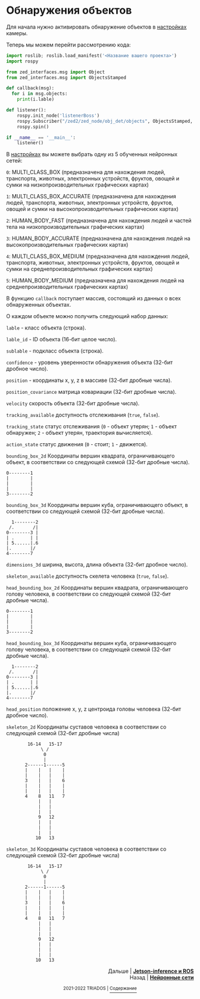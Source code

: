 # Обнаружения объектов

Для начала нужно активировать обнаружение объектов в [настройках](/docs/zed_param.md#параметры-с-префиксом-object_detection) камеры.

Теперь мы можем перейти рассмотрению кода:

```python
import roslib; roslib.load_manifest('<Название вашего проекта>')
import rospy

from zed_interfaces.msg import Object
from zed_interfaces.msg import ObjectsStamped

def callback(msg):
  for i in msg.objects:
    print(i.lable)

def listener():
	rospy.init_node('listenerBoss')
	rospy.Subscriber("/zed2/zed_node/obj_det/objects", ObjectsStamped, callback)
	rospy.spin()

if __name__ == '__main__':
	listener()
```

В [настройках](/docs/zed_param.md#параметры-с-префиксом-object_detection) вы можете выбрать одну из 5 обученных нейронных сетей: 

`0`: MULTI_CLASS_BOX (предназначена для нахождения людей, транспорта, животных, электронных устройств, фруктов, овощей и сумки на низкопроизводительных графических картах) 

`1`: MULTI_CLASS_BOX_ACCURATE (предназначена для нахождения людей, транспорта, животных, электронных устройств, фруктов, овощей и сумки на высокопроизводительных графических картах)

`2`: HUMAN_BODY_FAST (предназначена для нахождения людей и частей тела на низкопроизводительных графических картах)

`3`: HUMAN_BODY_ACCURATE (предназначена для нахождения людей на высокопроизводительных графических картах)

`4`: MULTI_CLASS_BOX_MEDIUM (предназначена для нахождения людей, транспорта, животных, электронных устройств, фруктов, овощей и сумки на среднепроизводительных графических картах)

`5`: HUMAN_BODY_MEDIUM (предназначена для нахождения людей на среднепроизводительных графических картах)

В функцию `callback` поступает массив, состоящий из данных о всех обнаруженных объектах. 

О каждом объекте можно получить следующий набор данных: 

`lable` - класс объекта (строка).

`lable_id` - ID объекта (16-бит целое число).

`sublable` - подкласс объекта (строка).

`confidence` - уровень уверенности обнаружения объекта (32-бит дробное число).

`position` - координаты x, y, z в массиве (32-бит дробные числа).

`position_covariance` матрица ковариации (32-бит дробные числа).

`velocity` скорость объекта (32-бит дробные числа).

`tracking_available` доступность отслеживания (`true`, `false`).

`tracking_state` статус отслеживания (`0` - объект утерян; `1` - объект обнаружен; `2` - объект утерян, траектория вычисляется).

`action_state` статус движения (`0` - стоит; `1` - движется).

`bounding_box_2d` Координаты вершин квадрата, ограничивающего объект, в соответствии со следующей схемой (32-бит дробные числа).

```
0--------1
|        |
|        |
|        |
3--------2
```

`bounding_box_3d` Координаты вершин куба, ограничивающего объект, в соответствии со следующей схемой (32-бит дробные числа).

```
  1--------2
 /.       /|
0--------3 |
| .      | |
| 5......|.6
|.       |/
4--------7
```

`dimensions_3d` ширина, высота, длина объекта (32-бит дробное число).

`skeleton_available` доступность скелета человека (`true`, `false`).

`head_bounding_box_2d` Координаты вершин квадрата, ограничивающего голову человека, в соответствии со следующей схемой (32-бит дробные числа). 

```
0--------1
|        |
|        |
|        |
3--------2
```

`head_bounding_box_3d` Координаты вершин куба, ограничивающего голову человека, в соответствии со следующей схемой (32-бит дробные числа).

```
  1--------2
 /.       /|
0--------3 |
| .      | |
| 5......|.6
|.       |/
4--------7
```

`head_position` положение x, y, z центроида головы человека (32-бит дробное число).

`skeleton_2d` Координаты суставов человека в соответствии со следующей схемой (32-бит дробные числа)

```
        16-14   15-17
             \ /
              0
              |
       2------1------5
       |    |   |    |
       |    |   |    |
       3    |   |    6
       |    |   |    |
       |    |   |    |
       4    8   11   7
            |   |
            |   |
            |   |
            9   12
            |   |
            |   |
            |   |
           10   13
```

`skeleton_3d` Координаты суставов человека в соответствии со следующей схемой (32-бит дробные числа)

```
        16-14   15-17
             \ /
              0
              |
       2------1------5
       |    |   |    |
       |    |   |    |
       3    |   |    6
       |    |   |    |
       |    |   |    |
       4    8   11   7
            |   |
            |   |
            |   |
            9   12
            |   |
            |   |
            |   |
           10   13
```

<p align="right">Дальше | <b><a href="jetson-inference&ros.md">Jetson-inference и ROS</a></b>
<br/>
Назад | <b><a href="object_detection.md">Нейронные сети</a></b></p>
<p align="center"><sup>2021-2022 TRIADOS | </sup><a href="../README.md#содержание"><sup>Содержание</sup></a></p>
